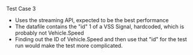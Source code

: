 Test Case 3

- Uses the streaming API, expected to be the best performance
- The datafile contains the "id" 1 of a VSS Signal, hardcoded, which is probably not Vehicle.Speed
- Finding out the ID of Vehicle.Speed and then use that "id" for the test run would make the test more complicated.

